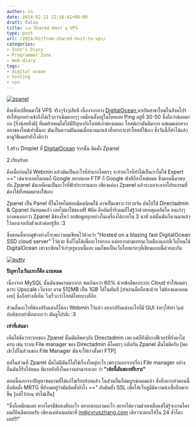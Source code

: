 ```yaml
---
author: in
date: 2014-02-21 12:16:41+00:00
draft: false
title: จาก Shared Host สู่ VPS
type: post
url: /2014/02/from-shared-host-to-vps/
categories:
- Innn's Diary
- Programmer Zone
- Web-diary
tags:
- digital ocean
- hosting
- vps
---
```


[![zpanel](https://www.cyruszhang.com/wp-content/uploads/2014/02/zpanel.jpg)
](https://www.cyruszhang.com/wp-content/uploads/2014/02/zpanel.jpg)

คือเพิ่งเปลี่ยนมาใช้ VPS จริงๆจังๆเสียที เนื่องจากทาง [DigitalOcean ](https://www.cyruszhang.com/digital-ocean-high-quality-vps/)มาเปิดสาขาใหม่ในสิงคโปร์ ทำให้ทุกอย่างเข้าถึงได้เร็วกว่าเดิมมากๆๆ เหมือนตั้งอยู่ในไทยเลย Ping อยู่ที่ 30-50 ซึ่งถือว่าน้อยมากก [ยิ่งน้อยยิ่งดี] ที่ผมย้ายผมไม่ได้มีปัญหากับโฮสต์เก่าของผมนะ โฮสต์เก่ามันดีมากก แต่ผมแค่อยากลองของใหม่เท่านั้นละ มันเป็นความฝันผมเมื่อนานมาแล้วที่อยากจะทำโฮสต์ใช้เอง ซึ่งวันนี้ก็ทำได้แล้ว มาดูวิธีผมทำยังไงดีกว่า

<!-- more -->

1.สร้าง Droplet ที่ [DigitalOcean](https://www.cyruszhang.com/digital-ocean-high-quality-vps/) จากนั้น ติดตั้ง Zpanel

2.เรียบร้อย

คือเมื่อก่อนใช้ Webmin แล้วมันเป็นอะไรที่ลำบากโคตรๆ จะทำอะไรก็ทำไม่เป็นเราไม่ใช่ Expert ==" เช่นจะแอดโดเมนก็ Google อยากแอด FTP ก็ Google พังทีก็ลงใหม่หมด ซึ่งตอนนี้มาพบกับ Zpanel มันเหมือนเป็นอะไรที่ฟ้าประทานมาก เพียงแค่ลง Zpanel แล้วระบบจะลากโปรแกรมที่ต้องใช้ทั้งหมดมาลงให้เอง

Zpanel เป็น Panel ที่ในไทยไม่ค่อยมีคนนิยมใช้ อาจเป็นเพราะว่ารวยจัด หันไปใช้ Directadmin & Cpanel กันหมดแล้ว เลยไม่มาใช่ของฟรี #ผิด คืออันที่จริงผมก็ไม่รู้ว่าด้วยเหตุผลอันใด คนเก่งๆบางคนบอกว่า Zpanel มีช่องโหว่ ลบข้อมูลทุกอย่างในเครื่องได้ภายใน 3 นาที แต่นั้นมันก็นานมาแล้ว ไว้ลองเจอกับตัวแล้วค่อยรู้สึก :3

ซึ่งตอนนี้หากดูข้างล่างก็จะพบว่าผมเขียนไว้ด้วยว่า "Hosted on a blazing fast DigitalOcean SSD cloud server" ไว้ด้วย ซึ่งก็ไม่ได้เพื่ออะไรหรอก แค่อยากตามเทรนเว็บเมืองนอกที่เว็บไหนใช้ DigitalOcean เขาจะเขียนไว้เก๋ๆหรูแบบนี้และ ผมก็ขอเป็นเว็บไทยแรกๆที่เขียนแบบนี้ด้วยละกัน

[![putty](https://www.cyruszhang.com/wp-content/uploads/2014/02/putty.jpg)
](https://www.cyruszhang.com/wp-content/uploads/2014/02/putty.jpg)

**ปัญหาในวันแรกก็คือ แรมหมด**

เนื่องจาก MySQL นั้นมันซดแรมมากกก ซดเกินกว่า 60% ด้วยข้อดีของระบบ Cloud ทำให้ผมสามาระ Upscale เว็บจาก แรม 512MB เป็น 1GB ได้ในทันที [ทำผ่านมือถือซะด้วย ไม่ต้องแตะคอมเลย] ซึ่งก็อย่างที่เห็น วิ่งเร็วกว่าโฮสต์ไทยบางที่อีก

ส่วนอื่นอะไรที่ต้องปรับแต่งก็ได้ลง Webmin ไว้แล้ว อยากปรับแต่งอะไรก็มี GUI ง่ายๆให้ทำ \\แต่ปกติชอบทำมือมากกว่า มันดูโปรดีะ :3

**เท่าที่เล่นมา**

เห็นได้ชัดว่าระบบของ Zpanel นั้นมันดีพอๆกับ Directadmin เลย แต่ก็ยังมีบางฟีเจอร์ที่ยังมาไม่ครบ เช่น ระบบ File manager ของ Directadmin ดีโคตรๆ กลับกัน Zpanel นั้นไม่มีครับ [พอเข้าไปในส่วนของ File Manager มันจะให้เราตั้งค่า FTP]

แต่ในส่วนที่ Zpanel นั้นไม่มีมันก็ไม่ใช่เรื่องใหญ่อะไร เพราะนอกจากเรื่อง File manager อย่างอื่นมันก็รับได้หมด ทีแรกยังทึ่งในความสามารถเลย ว่า **"เห้ยนี้มันของฟรีเราะ"**

ตอนนี้นอกจากปัญหาซดแรมที่ได้แก้ไขเรียบร้อยแล้ว ในส่วนอื่นก็สมบูรณ์หมดแล้ว สิ่งที่อยากทำตอนนี้คือติดตั้ง MRTG ที่ยังงมอยู่ว่ามันติดตั้งยังไง ==" กับติดตั้ง SSL เพื่อให้เว็บดูดีมีความน่าเชื่อถือมากขึ้น [แต่ไว้ก่อน ทำไม่เป็น]

"ซึ่งก็เหมือนเคย หากใครมีข้อสงสัยอะไร อยากสอบถามอะไร อยากได้ความช่วยเหลือแต่ไม่รู้จะถามใครผมก็ยินดีตอบครับ เพียงแค่ส่งเมลล์มาที่ in@cyruszhang.com เดียวจะตอบให้ใน 24 ชั่วโมงเลย!!!"


